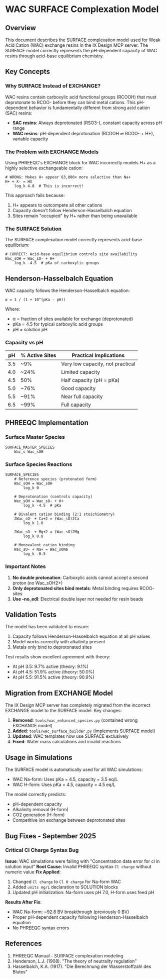 # WAC SURFACE Complexation Model

## Overview
This document describes the SURFACE complexation model used for Weak Acid Cation (WAC) exchange resins in the IX Design MCP server. The SURFACE model correctly represents the pH-dependent capacity of WAC resins through acid-base equilibrium chemistry.

## Key Concepts

### Why SURFACE Instead of EXCHANGE?
WAC resins contain carboxylic acid functional groups (RCOOH) that must deprotonate to RCOO- before they can bind metal cations. This pH-dependent behavior is fundamentally different from strong acid cation (SAC) resins:

- **SAC resins**: Always deprotonated (RSO3-), constant capacity across pH range
- **WAC resins**: pH-dependent deprotonation (RCOOH ⇌ RCOO- + H+), variable capacity

### The Problem with EXCHANGE Models
Using PHREEQC's EXCHANGE block for WAC incorrectly models H+ as a highly selective exchangeable cation:
```
# WRONG: Makes H+ appear 63,000× more selective than Na+
H+ + X- = HX
    log_k 4.8  # This is incorrect!
```

This approach fails because:
1. H+ appears to outcompete all other cations
2. Capacity doesn't follow Henderson-Hasselbalch equation
3. Sites remain "occupied" by H+ rather than being unavailable

### The SURFACE Solution
The SURFACE complexation model correctly represents acid-base equilibrium:
```
# CORRECT: Acid-base equilibrium controls site availability
Wac_sOH = Wac_sO- + H+
    log_k -4.5  # pKa of carboxylic groups
```

## Henderson-Hasselbalch Equation
WAC capacity follows the Henderson-Hasselbalch equation:

```
α = 1 / (1 + 10^(pKa - pH))
```

Where:
- α = fraction of sites available for exchange (deprotonated)
- pKa = 4.5 for typical carboxylic acid groups
- pH = solution pH

### Capacity vs pH
| pH | % Active Sites | Practical Implications |
|----|----------------|------------------------|
| 3.5 | ~9% | Very low capacity, not practical |
| 4.0 | ~24% | Limited capacity |
| 4.5 | 50% | Half capacity (pH = pKa) |
| 5.0 | ~76% | Good capacity |
| 5.5 | ~91% | Near full capacity |
| 6.5 | ~99% | Full capacity |

## PHREEQC Implementation

### Surface Master Species
```
SURFACE_MASTER_SPECIES
    Wac_s Wac_sOH
```

### Surface Species Reactions
```
SURFACE_SPECIES
    # Reference species (protonated form)
    Wac_sOH = Wac_sOH
        log_k 0

    # Deprotonation (controls capacity)
    Wac_sOH = Wac_sO- + H+
        log_k -4.5  # pKa

    # Divalent cation binding (2:1 stoichiometry)
    2Wac_sO- + Ca+2 = (Wac_sO)2Ca
        log_k 1.0

    2Wac_sO- + Mg+2 = (Wac_sO)2Mg
        log_k 0.8

    # Monovalent cation binding
    Wac_sO- + Na+ = Wac_sONa
        log_k -0.5
```

### Important Notes
1. **No double protonation**: Carboxylic acids cannot accept a second proton (no Wac_sOH2+)
2. **Only deprotonated sites bind metals**: Metal binding requires RCOO- sites
3. **Use -no_edl**: Electrical double layer not needed for resin beads

## Validation Tests
The model has been validated to ensure:
1. Capacity follows Henderson-Hasselbalch equation at all pH values
2. Model works correctly with alkalinity present
3. Metals only bind to deprotonated sites

Test results show excellent agreement with theory:
- At pH 3.5: 9.7% active (theory: 9.1%)
- At pH 4.5: 51.9% active (theory: 50.0%)
- At pH 5.5: 91.5% active (theory: 90.9%)

## Migration from EXCHANGE Model
The IX Design MCP server has completely migrated from the incorrect EXCHANGE model to the SURFACE model. Key changes:

1. **Removed**: `tools/wac_enhanced_species.py` (contained wrong EXCHANGE model)
2. **Added**: `tools/wac_surface_builder.py` (implements SURFACE model)
3. **Updated**: WAC templates now use SURFACE exclusively
4. **Fixed**: Water mass calculations and invalid reactions

## Usage in Simulations
The SURFACE model is automatically used for all WAC simulations:
- WAC Na-form: Uses pKa = 4.5, capacity = 3.5 eq/L
- WAC H-form: Uses pKa = 4.5, capacity = 4.5 eq/L

The model correctly predicts:
- pH-dependent capacity
- Alkalinity removal (H-form)
- CO2 generation (H-form)
- Competitive ion exchange between deprotonated sites

## Bug Fixes - September 2025

### Critical Cl Charge Syntax Bug
**Issue**: WAC simulations were failing with "Concentration data error for cl in solution input"
**Root Cause**: Invalid PHREEQC syntax `Cl charge` without numeric value
**Fix Applied**:
1. Changed `Cl charge` to `Cl 0 charge` for Na-form WAC
2. Added `units mg/L` declaration to SOLUTION blocks
3. Updated pH initialization: Na-form uses pH 7.0, H-form uses feed pH

**Results After Fix**:
- WAC Na-form: ~92.8 BV breakthrough (previously 0 BV)
- Proper pH-dependent capacity following Henderson-Hasselbalch equation
- No PHREEQC syntax errors

## References
1. PHREEQC Manual - SURFACE complexation modeling
2. Henderson, L.J. (1908). "The theory of neutrality regulation"
3. Hasselbalch, K.A. (1917). "Die Berechnung der Wasserstoffzahl des Blutes"